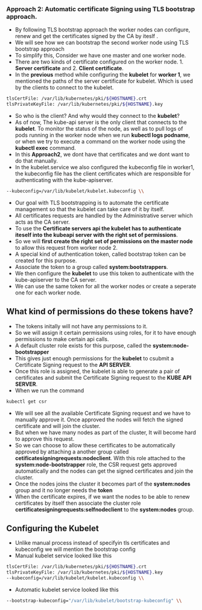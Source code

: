 ### Approach 2: Automatic certificate Signing using TLS bootstrap approach.
- By following TLS bootstrap approach the worker nodes can configure, renew and get the certificates signed by the CA by iteslf .
- We will see how we can bootstrap the second worker node using TLS bootstrap approach
- To simplify this, Consider we have one master and one worker node.
- There are two kinds of certificate configured on the worker node. 1. **Server certificate** and 2. **Client certificate**.
- In the **previous** method while configuring the **kubelet** for **worker 1**, we mentioned the paths of the server certificate for kubelet. Which is used by the clients to connect to the kubelet.
```bash
tlsCertFile: /var/lib/kubernetes/pki/${HOSTNAME}.crt
tlsPrivateKeyFile: /var/lib/kubernetes/pki/${HOSTNAME}.key
```
- So who is the client? And why would they connect to the **kubelet**?
- As of now, The kube-api server is the only client that connects to the **kubelet**. To monitor the status of the node, as well as to pull logs of pods running in the worker node when we run **kubectl logs podname**, or when we try to execute a command on the worker node using the **kubectl exec** command.
- In this **Approach2**, we dont have that certificates and we dont want to do that manually. 
- In the kubelet.service we also configured the kubeconfig file in worker1, the kubeconfig file has the client certificates which are responsible for authenticating with the kube-apiserver.
```bash
--kubeconfig=/var/lib/kubelet/kubelet.kubeconfig \\
```
- Our goal with TLS bootstrapping is to automate the certificate management so that the kubelet can take care of it by itself.
- All certificates requests are handled by the Administrative server which acts as the CA server. 
- To use the **Certificate servers api the kubelet has to authenticate iteself into the kubeapi server with the right set of permissions**.
- So we will **first create the right set of permissions on the master node** to allow this request from worker node 2.
- A special kind of authentication token, called bootstrap token can be created for this purpose. 
- Associate the token to a group called **system:bootstrappers**.
- We then configure the **kubelet** to use this token to authenticate with the kube-apiserver to the CA server.
- We can use the same token for all the worker nodes or create a seperate one for each worker node.

## What kind of permissions do these tokens have?
- The tokens initally will not have any permissions to it.
- So we will assign it certain permissions using roles, for it to have enough permissions to make certain api calls.
- A default cluster role exists for this purpose, called the **system:node-bootstrapper**
- This gives just enough permissions for the **kubelet** to csubmit a Certificate Signing request to the **API SERVER**.
- Once this role is assigned, the kubelet is able to generate a pair of certificates and submit the Certificate Signing request to the **KUBE API SERVER**.
- When we run the command
```bash
kubectl get csr
``` 
- We will see all the available Certificate Signing request and we have to manually approve it. Once approved the nodes will fetch the signed certificate and will join the cluster.
- But when we have many nodes as part of the cluster, It will become hard to approve this request. 
- So we can choose to allow these certificates to be automatically approved by attaching a another group called **cetificatesigningrequests:nodeclient**. With this role attached to the **system:node-bootstrapper** role, the CSR request gets approved automatically and the nodes can get the signed certificates and join the cluster.
- Once the nodes joins the cluster it becomes part of the **system:nodes** group and it no longer needs the **token**
- When the certificate expires, if we want the nodes to be able to renew certificates by itself then associate the cluster role **certificatesigningrequests:selfnodeclient** to the **system:nodes** group.

## Configuring the Kubelet
- Unlike manual process instead of specifyin tls certificates and kubeconfig we will mention the bootstrap config
- Manual kubelet service looked like this
```bash
tlsCertFile: /var/lib/kubernetes/pki/${HOSTNAME}.crt
tlsPrivateKeyFile: /var/lib/kubernetes/pki/${HOSTNAME}.key
--kubeconfig=/var/lib/kubelet/kubelet.kubeconfig \\
```
- Automatic kubelet service looked like this
```bash
--bootstrap-kubeconfig="/var/lib/kubelet/bootstrap-kubeconfig" \\
```

